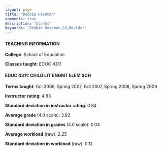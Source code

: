 ```yaml
---
layout: page
title: "Debbie Haseman" 
comments: true
description: "blanks"
keywords: "Debbie Haseman,CU,Boulder"
---
```

<head>
<script src="https://ajax.googleapis.com/ajax/libs/jquery/2.1.3/jquery.min.js"></script>
<script src="https://dl.dropboxusercontent.com/s/pc42nxpaw1ea4o9/highcharts.js?dl=0"></script>
<!-- <script src="../assets/js/highcharts.js"></script> -->
<style type="text/css">@font-face {
	font-family: "Bebas Neue";
	src: url(https://www.filehosting.org/file/details/544349/BebasNeue Regular.otf) format("opentype");
	}
	h1.Bebas { 
		font-family: "Bebas Neue", Verdana, Tahoma;
	}
</style>
</head>
	   
#### TEACHING INFORMATION

**College**: School of Education

**Classes taught**: EDUC 4311

#### EDUC 4311: CHILD LIT ENGMT ELEM SCH

**Terms taught**: Fall 2006, Spring 2007, Fall 2007, Spring 2008, Spring 2009

**Instructor rating**: 4.83

**Standard deviation in instructor rating**: 0.84

**Average grade** (4.0 scale): 3.92

**Standard deviation in grades** (4.0 scale): 0.04

**Average workload** (raw): 2.25

**Standard deviation in workload** (raw): 0.12

